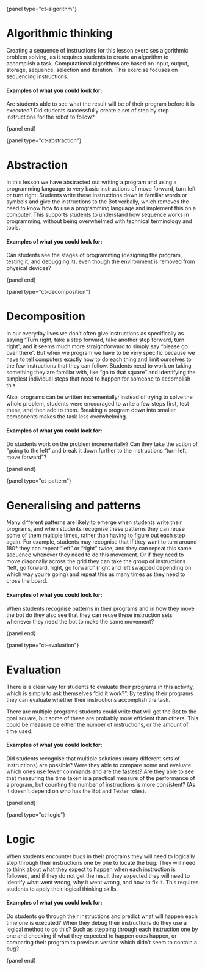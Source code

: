 {panel type="ct-algorithm"}

# Algorithmic thinking

Creating a sequence of instructions for this lesson exercises algorithmic problem solving, as it requires students to create an algorithm to accomplish a task.
Computational algorithms are based on input, output, storage, sequence, selection and iteration.
This exercise focuses on sequencing instructions.

#### Examples of what you could look for:

Are students able to see what the result will be of their program before it is executed?
Did students successfully create a set of step by step instructions for the robot to follow?

{panel end}

{panel type="ct-abstraction"}

# Abstraction

In this lesson we have abstracted out writing a program and using a programming language to very basic instructions of move forward, turn left or turn right.
Students write these instructions down in familiar words or symbols and give the instructions to the Bot verbally, which removes the need to know how to use a programming language and implement this on a computer.
This supports students to understand how sequence works in programming, without being overwhelmed with technical terminology and tools.

#### Examples of what you could look for:

Can students see the stages of programming (designing the program, testing it, and debugging it), even though the environment is removed from physical devices?

{panel end}

{panel type="ct-decomposition"}

# Decomposition

In our everyday lives we don’t often give instructions as specifically as saying “Turn right, take a step forward, take another step forward, turn right”, and it seems much more straightforward to simply say “please go over there”.
But when we program we have to be very specific because we have to tell computers exactly how to do each thing and limit ourselves to the few instructions that they can follow.
Students need to work on taking something they are familiar with, like “go to that square” and identifying the simplest individual steps that need to happen for someone to accomplish this.

Also, programs can be written incrementally; instead of trying to solve the whole problem, students were encouraged to write a few steps first, test these, and then add to them.
Breaking a program down into smaller components makes the task less overwhelming.

#### Examples of what you could look for:

Do students work on the problem incrementally?
Can they take the action of “going to the left” and break it down further to the instructions “turn left, move forward”?

{panel end}

{panel type="ct-pattern"}

# Generalising and patterns

Many different patterns are likely to emerge when students write their programs, and when students recognise these patterns they can reuse some of them multiple times, rather than having to figure out each step again.
For example, students may recognise that if they want to turn around 180° they can repeat “left” or “right” twice, and they can repeat this same sequence whenever they need to do this movement.
Or if they need to move diagonally across the grid they can take the group of instructions “left, go forward, right, go forward” (right and left swapped depending on which way you’re going) and repeat this as many times as they need to cross the board.

#### Examples of what you could look for:

When students recognise patterns in their programs and in how they move the bot do they also see that they can reuse these instruction sets whenever they need the bot to make the same movement?

{panel end}

{panel type="ct-evaluation"}

# Evaluation

There is a clear way for students to evaluate their programs in this activity, which is simply to ask themselves “did it work?”.
By testing their programs they can evaluate whether their instructions accomplish the task.

There are multiple programs students could write that will get the Bot to the goal square, but some of these are probably more efficient than others.
This could be measure be either the number of instructions, or the amount of time used.

#### Examples of what you could look for:

Did students recognise that multiple solutions (many different sets of instructions) are possible?
Were they able to compare some and evaluate which ones use fewer commands and are the fastest?
Are they able to see that measuring the time taken is a practical measure of the performance of a program, but counting the number of instructions is more consistent? (As it doesn't depend on who has the Bot and Tester roles).

{panel end}

{panel type="ct-logic"}

# Logic

When students encounter bugs in their programs they will need to logically step through their instructions one by one to locate the bug.
They will need to think about what they expect to happen when each instruction is followed, and if they do not get the result they expected they will need to identify what went wrong, why it went wrong, and how to fix it.
This requires students to apply their logical thinking skills.

#### Examples of what you could look for:

Do students go through their instructions and predict what will happen each time one is executed?
When they debug their instructions do they use a logical method to do this?
Such as stepping through each instruction one by one and checking if what they expected to happen does happen, or comparing their program to previous version which didn’t seem to contain a bug?

{panel end}
